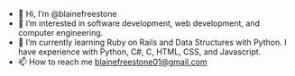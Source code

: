 - 👋 Hi, I’m @blainefreestone
- 👀 I’m interested in software development, web development, and computer engineering.
- 🌱 I’m currently learning Ruby on Rails and Data Structures with Python. I have experience with Python, C#, C, HTML, CSS, and Javascript.
- 📫 How to reach me blainefreestone01@gmail.com

<!---
blainefreestone/blainefreestone is a ✨ special ✨ repository because its `README.md` (this file) appears on your GitHub profile.
You can click the Preview link to take a look at your changes.
--->
